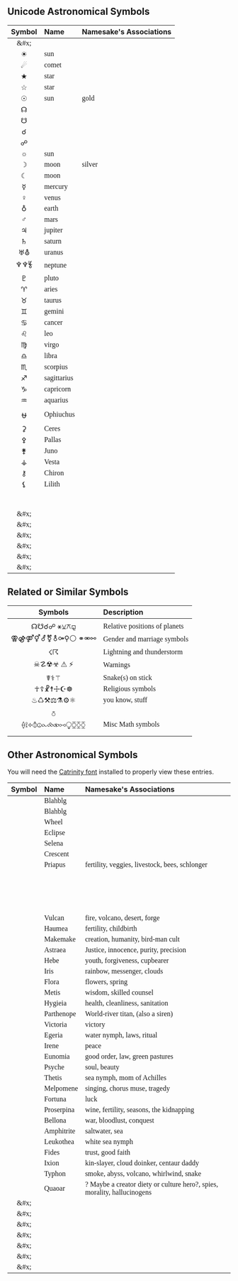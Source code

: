 

<style>
td {font-family: Catrinity;}
</style>

## Unicode Astronomical Symbols

|Symbol|Name|Namesake's Associations|
|:-:|:--|:--|
| &#x; |  |  |
| &#x2600; | sun |  |
| &#x2604; | comet |  |
| &#x2605; | star |  |
| &#x2606; | star |  |
| &#x2609; | sun | gold |
| &#x260a; |  |  |
| &#x260b; |  |  |
| &#x260c; |  |  |
| &#x260d; |  |  |
| &#x263c; | sun |  |
| &#x263d; | moon | silver |
| &#x263e; | moon |  |
| &#x263f; | mercury |  |
| &#x2640; | venus |  |
| &#x2641; | earth |  |
| &#x2642; | mars |  |
| &#x2643; | jupiter |  |
| &#x2644; | saturn |  |
| &#x2645;⛢ | uranus |  |
| &#x2646;♆⯉ | neptune |  |
| &#x2647; | pluto |  |
| &#x2648; | aries |  |
| &#x2649; | taurus |  |
| &#x264a; | gemini |  |
| &#x264b; | cancer |  |
| &#x264c; | leo |  |
| &#x264d; | virgo |  |
| &#x264e; | libra |  |
| &#x264f; | scorpius |  |
| &#x2650; | sagittarius |  |
| &#x2651; | capricorn |  |
| &#x2652; | aquarius |  |
| &#x26ce; | Ophiuchus |  |
| ⚳ | Ceres |  |
| ⚴ | Pallas |  |
| ⚵ | Juno |  |
| ⚶ | Vesta |  |
| ⚷ | Chiron |  |
| ⚸ | Lilith |  |
|  |  |  |
|  |  |  |
|  |  |  |
|  |  |  |
|  |  |  |
|  |  |  |
|  |  |  |
| &#x; |  |  |
| &#x; |  |  |
| &#x; |  |  |
| &#x; |  |  |
| &#x; |  |  |
| &#x; |  |  |

## Related or Similar Symbols

|Symbols|Description|
|:-:|:--|
|  |  |
| ☊☋☌☍ ⚹⚺⚻⚼ | Relative positions of planets |
| ⚢⚣⚤⚥⚦⚧⚨⚩⚲⚪ ⚭⚮⚯ | Gender and marriage symbols |
| ☇☈ | Lightning and thunderstorm |
| ☠☡☢☣ &#x26a0; &#x26a1; | Warnings |
| ☤⚕⚚ | Snake(s) on stick |
| ☥☦☧☨☩☪☸ | Religious symbols |
| ♨♺⚒⚖⚗⚙⚛ | you know, stuff |
|  |  |
| ⛣ |  |
| ⟠⟟⟡⦽⦹⧜⧝⧞⧟⧬⧮⧰⧲ | Misc Math symbols |
|  |  |
|  |  |


## Other Astronomical Symbols

You will need the [Catrinity font](http://catrinity-font.de/) installed to properly view these entries.

|Symbol|Name|Namesake's Associations|
|:-:|:--|:--|
| &#xF5BB; | Blahblg|  |
| &#xF89A; | Blahblg|  |
| &#xF5D0; | Wheel |  |
| &#xF5D1; | Eclipse |  |
| &#xF5D2; | Selena |  |
| &#xF5D3; | Crescent |  |
| &#xF5D4; | Priapus | fertility, veggies, livestock, bees, schlonger |
| &#xF5D5; |  |  |
| &#xF5D6; |  |  |
| &#xF5D7; |  |  |
| &#xF5D8; |  |  |
| &#xF5D9; | Vulcan | fire, volcano, desert, forge |
| &#xF5DA; | Haumea | fertility, childbirth |
| &#xF5DB; | Makemake | creation, humanity, bird-man cult |
| &#xF5DC; | Astraea | Justice, innocence, purity, precision |
| &#xF5DD; | Hebe | youth, forgiveness, cupbearer |
| &#xF5DE; | Iris | rainbow, messenger, clouds |
| &#xF5DF; | Flora | flowers, spring |
| &#xF5E0; | Metis | wisdom, skilled counsel |
| &#xF5E1; | Hygieia | health, cleanliness, sanitation |
| &#xF5E2; | Parthenope | World-river titan, (also a siren) |
| &#xF5E3; | Victoria | victory |
| &#xF5E4; | Egeria | water nymph, laws, ritual |
| &#xF5E5; | Irene | peace |
| &#xF5E6; | Eunomia | good order, law, green pastures |
| &#xF5E7; | Psyche | soul, beauty |
| &#xF5E8; | Thetis | sea nymph, mom of Achilles |
| &#xF5E9; | Melpomene | singing, chorus muse, tragedy |
| &#xF5EA; | Fortuna | luck |
| &#xF5EB; | Proserpina | wine, fertility, seasons, the kidnapping |
| &#xF5EC; | Bellona | war, bloodlust, conquest |
| &#xF5ED; | Amphitrite | saltwater, sea |
| &#xF5EE; | Leukothea | white sea nymph |
| &#xF5EF; | Fides | trust, good faith |
| &#xF5F1; | Ixion | kin-slayer, cloud doinker, centaur daddy |
| &#xF5F2; | Typhon | smoke, abyss, volcano, whirlwind, snake |
| &#xF5F3; | Quaoar | ? Maybe a creator diety or culture hero?, spies, morality, hallucinogens |
| &#x; |  |  |
| &#x; |  |  |
| &#x; |  |  |
| &#x; |  |  |
| &#x; |  |  |
| &#x; |  |  |
| &#x; |  |  |
